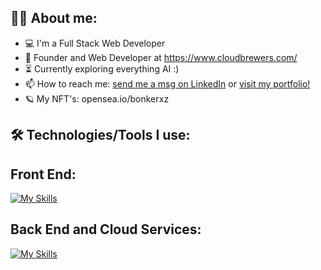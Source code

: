 

## 👩‍💻  About me:

- 💻 I'm a Full Stack Web Developer
- 🚀 Founder and Web Developer at https://www.cloudbrewers.com/
- ⏳ Currently exploring everything AI :)
- 📫 How to reach me: <a href="https://www.linkedin.com/in/carolaine-bonk/">send me a msg on LinkedIn</a> or <a href="https://www.carolbonk.com/">visit my portfolio!</a>
- 🪐 My NFT's: opensea.io/bonkerxz




## 🛠️ Technologies/Tools I use:

## Front End: 
[![My Skills](https://skillicons.dev/icons?i=figma,html,css,sass,bootstrap,nextjs,threejs,vscode,js,react,dart,flutter,webflow,wordpress)](https://skillicons.dev)


## Back End and Cloud Services: 
[![My Skills](https://skillicons.dev/icons?i=npm,babel,nodejs,nestjs,express,mysql,mongodb,postman,jest,heroku,netlify,vercel)](https://skillicons.dev)
